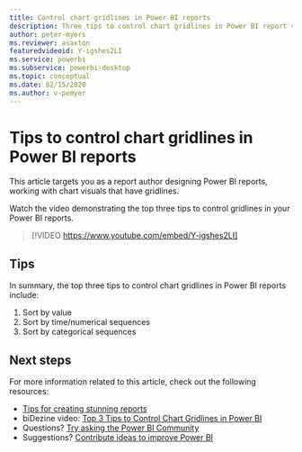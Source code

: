 ```yaml
---
title: Control chart gridlines in Power BI reports
description: Three tips to control chart gridlines in Power BI report visuals, in Power BI Desktop or the Power BI service.
author: peter-myers
ms.reviewer: asaxton
featuredvideoid: Y-igshes2LI
ms.service: powerbi
ms.subservice: powerbi-desktop
ms.topic: conceptual
ms.date: 02/15/2020
ms.author: v-pemyer
---
```


# Tips to control chart gridlines in Power BI reports

This article targets you as a report author designing Power BI reports, working with chart visuals that have gridlines.

Watch the video demonstrating the top three tips to control gridlines in your Power BI reports.

> [!VIDEO https://www.youtube.com/embed/Y-igshes2LI]

## Tips

In summary, the top three tips to control chart gridlines in Power BI reports include:

1. Sort by value
1. Sort by time/numerical sequences
1. Sort by categorical sequences

## Next steps

For more information related to this article, check out the following resources:

- [Tips for creating stunning reports](../create-reports/desktop-tips-and-tricks-for-creating-reports.md)
- biDezine video: [Top 3 Tips to Control Chart Gridlines in Power BI](https://www.youtube.com/watch?v=Y-igshes2LI)
- Questions? [Try asking the Power BI Community](https://community.powerbi.com/)
- Suggestions? [Contribute ideas to improve Power BI](https://ideas.powerbi.com)

